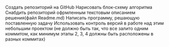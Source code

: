 Создать репозиторий на GitHub
Нарисовать блок-схему алгоритма
Снабдить репозиторий офрмленным текстовым описанием решения(файл Readme.md)
Написать программу, решающую поставленную задачу
Использовать контроль версий в работе над этим небольшим проектом (не должно быть так, что все залито одним коммитом, как минимум этапы 2, 3, 4 должны быть расположены в разных коммитах)